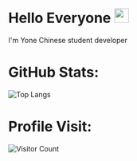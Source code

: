 # Hello Everyone <img src="https://github.com/TheDudeThatCode/TheDudeThatCode/raw/master/Assets/Hi.gif" width="29px">
I'm Yone Chinese student developer

# GitHub Stats:
![Top Langs](https://github-readme-stats.vercel.app/api/top-langs/?username=YoneIsBack&layout=compact&theme=dark)

# Profile Visit:
![Visitor Count](https://profile-counter.glitch.me/YoneIsBack/count.svg)

